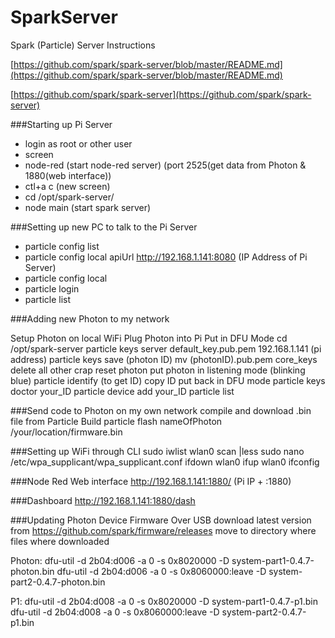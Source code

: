 # SparkServer
Spark (Particle) Server Instructions

[https://github.com/spark/spark-server/blob/master/README.md](https://github.com/spark/spark-server/blob/master/README.md)

[https://github.com/spark/spark-server](https://github.com/spark/spark-server)

###Starting up Pi Server

* login as root or other user
* screen
* node-red (start node-red server) (port 2525(get data from Photon & 1880(web interface))
* ctl+a  c (new screen)
* cd /opt/spark-server/
* node main (start spark server)

###Setting up new PC to talk to the Pi Server

* particle config list
* particle config local apiUrl http://192.168.1.141:8080  (IP Address of Pi Server)
* particle config local
* particle login
* particle list

###Adding new Photon to my network

Setup Photon on local WiFi
Plug Photon into Pi 
Put in DFU Mode
  cd /opt/spark-server
  particle keys server default_key.pub.pem 192.168.1.141  (pi address)
  particle keys save (photon ID)
  mv (photonID).pub.pem core_keys
delete all other crap
reset photon
put photon in listening mode (blinking blue)
particle identify (to get ID)
copy ID
put back in DFU mode
particle keys doctor your_ID
particle device add your_ID
particle list




###Send code to Photon on my own network
compile and download .bin file from Particle Build
particle flash nameOfPhoton /your/location/firmware.bin

###Setting up WiFi through CLI
sudo iwlist wlan0 scan |less
sudo nano /etc/wpa_supplicant/wpa_supplicant.conf
ifdown wlan0
ifup wlan0
ifconfig

###Node Red Web interface
http://192.168.1.141:1880/  (Pi IP + :1880)

###Dashboard
http://192.168.1.141:1880/dash  


###Updating Photon Device Firmware Over USB
download latest version from https://github.com/spark/firmware/releases
move to directory where files where downloaded

Photon:
dfu-util -d 2b04:d006 -a 0 -s 0x8020000 -D system-part1-0.4.7-photon.bin
dfu-util -d 2b04:d006 -a 0 -s 0x8060000:leave -D system-part2-0.4.7-photon.bin

P1:
dfu-util -d 2b04:d008 -a 0 -s 0x8020000 -D system-part1-0.4.7-p1.bin
dfu-util -d 2b04:d008 -a 0 -s 0x8060000:leave -D system-part2-0.4.7-p1.bin



